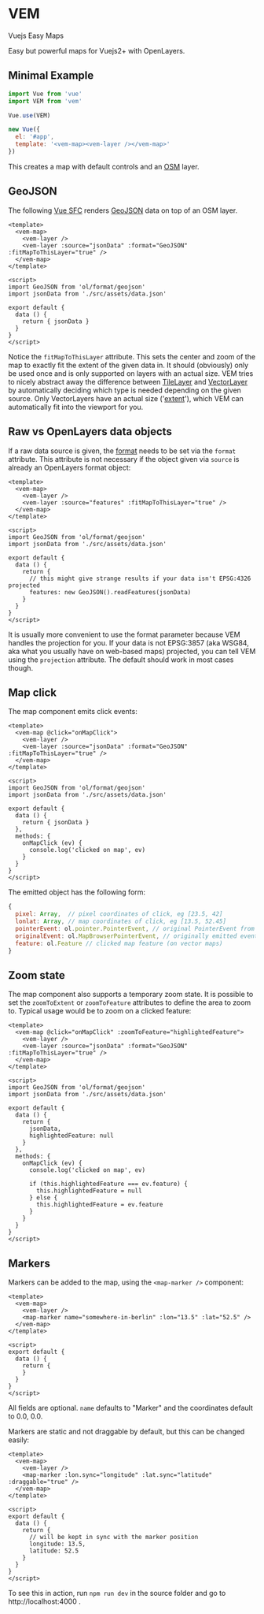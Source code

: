 # VEM

Vuejs Easy Maps

Easy but powerful maps for Vuejs2+ with OpenLayers.

## Minimal Example

```js
import Vue from 'vue'
import VEM from 'vem'

Vue.use(VEM)

new Vue({
  el: '#app',
  template: '<vem-map><vem-layer /></vem-map>'
})
```

This creates a map with default controls and an [OSM](https://openstreetmap.org) layer.

## GeoJSON

The following [Vue SFC](https://vuejs.org/v2/guide/single-file-components.html) renders [GeoJSON](https://macwright.org/2015/03/23/geojson-second-bite.html) data on top of an OSM layer.

```vue
<template>
  <vem-map>
    <vem-layer />
    <vem-layer :source="jsonData" :format="GeoJSON" :fitMapToThisLayer="true" />
  </vem-map>
</template>

<script>
import GeoJSON from 'ol/format/geojson'
import jsonData from './src/assets/data.json'

export default {
  data () {
    return { jsonData }
  }
}
</script>
```

Notice the `fitMapToThisLayer` attribute. This sets the center and zoom of the map to exactly fit the extent of the given data in. It should (obviously) only be used once and is only supported on layers with an actual size. VEM tries to nicely abstract away the difference between [TileLayer](http://openlayers.org/en/latest/apidoc/ol.layer.Tile.html) and [VectorLayer](http://openlayers.org/en/latest/apidoc/ol.layer.Vector.html) by automatically deciding which type is needed depending on the given source. Only VectorLayers have an actual size ('[extent](http://openlayers.org/en/latest/apidoc/ol.source.Vector.html#getExtent)'), which VEM can automatically fit into the viewport for you.

## Raw vs OpenLayers data objects

If a raw data source is given, the [format](http://openlayers.org/en/latest/apidoc/ol.format.html) needs to be set via the `format` attribute. This attribute is not necessary if the object given via `source` is already an OpenLayers format object:

```vue
<template>
  <vem-map>
    <vem-layer />
    <vem-layer :source="features" :fitMapToThisLayer="true" />
  </vem-map>
</template>

<script>
import GeoJSON from 'ol/format/geojson'
import jsonData from './src/assets/data.json'

export default {
  data () {
    return {
      // this might give strange results if your data isn't EPSG:4326 projected
      features: new GeoJSON().readFeatures(jsonData)
    }
  }
}
</script>
```

It is usually more convenient to use the format parameter because VEM handles the projection for you. If your data is not EPSG:3857 (aka WSG84, aka what you usually have on web-based maps) projected, you can tell VEM using the `projection` attribute. The default should work in most cases though.

## Map click

The map component emits click events:

```vue
<template>
  <vem-map @click="onMapClick">
    <vem-layer />
    <vem-layer :source="jsonData" :format="GeoJSON" :fitMapToThisLayer="true" />
  </vem-map>
</template>

<script>
import GeoJSON from 'ol/format/geojson'
import jsonData from './src/assets/data.json'

export default {
  data () {
    return { jsonData }
  },
  methods: {
    onMapClick (ev) {
      console.log('clicked on map', ev)
    }
  }
}
</script>
```

The emitted object has the following form:

```js
{
  pixel: Array,  // pixel coordinates of click, eg [23.5, 42]
  lonlat: Array, // map coordinates of click, eg [13.5, 52.45]
  pointerEvent: ol.pointer.PointerEvent, // original PointerEvent from OpenLayers
  originalEvent: ol.MapBrowserPointerEvent, // originally emitted event
  feature: ol.Feature // clicked map feature (on vector maps)
}
```

## Zoom state

The map component also supports a temporary zoom state. It is possible to set the `zoomToExtent` or `zoomToFeature` attributes to define the area to zoom to. Typical usage would be to zoom on a clicked feature:

```vue
<template>
  <vem-map @click="onMapClick" :zoomToFeature="highlightedFeature">
    <vem-layer />
    <vem-layer :source="jsonData" :format="GeoJSON" :fitMapToThisLayer="true" />
  </vem-map>
</template>

<script>
import GeoJSON from 'ol/format/geojson'
import jsonData from './src/assets/data.json'

export default {
  data () {
    return {
      jsonData,
      highlightedFeature: null
    }
  },
  methods: {
    onMapClick (ev) {
      console.log('clicked on map', ev)
      
      if (this.highlightedFeature === ev.feature) {
        this.highlightedFeature = null
      } else {
        this.highlightedFeature = ev.feature
      }
    }
  }
}
</script>
```

## Markers

Markers can be added to the map, using the `<map-marker />` component:

```vue
<template>
  <vem-map>
    <vem-layer />
    <map-marker name="somewhere-in-berlin" :lon="13.5" :lat="52.5" />
  </vem-map>
</template>

<script>
export default {
  data () {
    return {
    }
  }
}
</script>
```

All fields are optional. `name` defaults to "Marker" and the coordinates default to 0.0, 0.0.

Markers are static and not draggable by default, but this can be changed easily:

```vue
<template>
  <vem-map>
    <vem-layer />
    <map-marker :lon.sync="longitude" :lat.sync="latitude" :draggable="true" />
  </vem-map>
</template>

<script>
export default {
  data () {
    return {
      // will be kept in sync with the marker position
      longitude: 13.5,
      latitude: 52.5
    }
  }
}
</script>
```


To see this in action, run `npm run dev` in the source folder and go to http://localhost:4000 .
